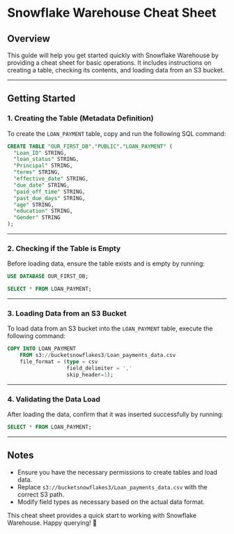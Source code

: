 # Snowflake Warehouse Cheat Sheet

## Overview
This guide will help you get started quickly with Snowflake Warehouse by providing a cheat sheet for basic operations. It includes instructions on creating a table, checking its contents, and loading data from an S3 bucket.

---

## Getting Started

### 1. Creating the Table (Metadata Definition)
To create the `LOAN_PAYMENT` table, copy and run the following SQL command:

```sql
CREATE TABLE "OUR_FIRST_DB"."PUBLIC"."LOAN_PAYMENT" (
  "Loan_ID" STRING,
  "loan_status" STRING,
  "Principal" STRING,
  "terms" STRING,
  "effective_date" STRING,
  "due_date" STRING,
  "paid_off_time" STRING,
  "past_due_days" STRING,
  "age" STRING,
  "education" STRING,
  "Gender" STRING
);
```

---

### 2. Checking if the Table is Empty
Before loading data, ensure the table exists and is empty by running:

```sql
USE DATABASE OUR_FIRST_DB;

SELECT * FROM LOAN_PAYMENT;
```

---

### 3. Loading Data from an S3 Bucket
To load data from an S3 bucket into the `LOAN_PAYMENT` table, execute the following command:

```sql
COPY INTO LOAN_PAYMENT
    FROM s3://bucketsnowflakes3/Loan_payments_data.csv
    file_format = (type = csv
                   field_delimiter = ','
                   skip_header=1);
```

---

### 4. Validating the Data Load
After loading the data, confirm that it was inserted successfully by running:

```sql
SELECT * FROM LOAN_PAYMENT;
```

---

## Notes
- Ensure you have the necessary permissions to create tables and load data.
- Replace `s3://bucketsnowflakes3/Loan_payments_data.csv` with the correct S3 path.
- Modify field types as necessary based on the actual data format.

This cheat sheet provides a quick start to working with Snowflake Warehouse. Happy querying! 🚀


